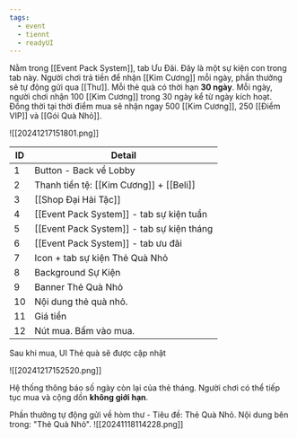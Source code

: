 ```yaml
---
tags:
  - event
  - tiennt
  - readyUI
---
```

Nằm trong [[Event Pack System]], tab Ưu Đãi. Đây là một sự kiện con trong tab này.
Người chơi trả tiền để nhận [[Kim Cương]] mỗi ngày, phần thưởng sẽ tự động gửi qua [[Thư]].
Mỗi thẻ quà có thời hạn **30 ngày**. Mỗi ngày, người chơi nhận 100 [[Kim Cương]] trong 30 ngày kể từ ngày kích hoạt.
Đồng thời tại thời điểm mua sẽ nhận ngay 500 [[Kim Cương]], 250 [[Điểm VIP]] và [[Gói Quà Nhỏ]].

![[20241217151801.png]]

| ID  | Detail                                                                        |
| --- | ----------------------------------------------------------------------------- |
| 1   | Button - Back về Lobby                                                        |
| 2   | Thanh tiền tệ: [[Kim Cương]] + [[Beli]]                                       |
| 3   | [[Shop Đại Hải Tặc]]                                                          |
| 4   | [[Event Pack System]] - tab sự kiện tuần                                      |
| 5   | [[Event Pack System]] - tab sự kiện tháng                                     |
| 6   | [[Event Pack System]] - tab ưu đãi                                            |
| 7   | Icon + tab sự kiện Thẻ Quà Nhỏ                                                |
| 8   | Background Sự Kiện                                                            |
| 9   | Banner Thẻ Quà Nhỏ                                                            |
| 10  | Nội dung thẻ quà nhỏ.                                                         |
| 11  | Giá tiền                                                                      |
| 12  | Nút mua. Bấm vào mua.                                                         |

Sau khi mua, UI Thẻ quà sẽ được cập nhật

![[20241217152520.png]]

Hệ thống thông báo số ngày còn lại của thẻ tháng. 
Người chơi có thể tiếp tục mua và cộng dồn **không giới hạn**.

Phần thưởng tự động gửi về hòm thư - Tiêu đề: Thẻ Quà Nhỏ. Nội dung bên trong: "Thẻ Quà Nhỏ".
![[20241118114228.png]]



